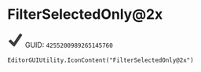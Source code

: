 # FilterSelectedOnly@2x
![](/img/FilterSelectedOnly@2x.png)
GUID: `4255200989265145760`
```
EditorGUIUtility.IconContent("FilterSelectedOnly@2x")
```
